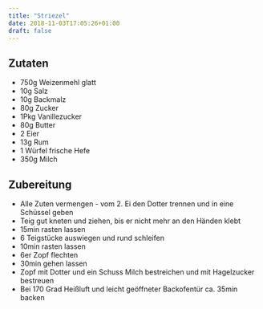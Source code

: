 ```yaml
---
title: "Striezel"
date: 2018-11-03T17:05:26+01:00
draft: false
---
```

## Zutaten
- 750g Weizenmehl glatt
- 10g Salz
- 10g Backmalz
- 80g Zucker
- 1Pkg Vanillezucker
- 80g Butter
- 2 Eier
- 13g Rum
- 1 Würfel frische Hefe
- 350g Milch

## Zubereitung
- Alle Zuten vermengen - vom 2. Ei den Dotter trennen und in eine Schüssel geben
- Teig gut kneten und ziehen, bis er nicht mehr an den Händen klebt
- 15min rasten lassen
- 6 Teigstücke auswiegen und rund schleifen
- 10min rasten lassen
- 6er Zopf flechten
- 30min gehen lassen
- Zopf mit Dotter und ein Schuss Milch bestreichen und mit Hagelzucker bestreuen
- Bei 170 Grad Heißluft und leicht geöffneter Backofentür ca. 35min backen
